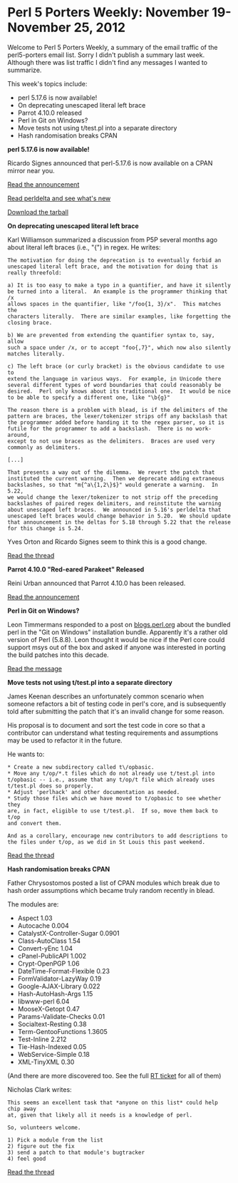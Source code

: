 Perl 5 Porters Weekly: November 19-November 25, 2012
====================================================

Welcome to Perl 5 Porters Weekly, a summary of the email traffic of the
perl5-porters email list.  Sorry I didn't publish a summary last week.
Although there was list traffic I didn't find any messages I wanted to
summarize.

This week's topics include:

* perl 5.17.6 is now available!
* On deprecating unescaped literal left brace
* Parrot 4.10.0 released
* Perl in Git on Windows?
* Move tests not using t/test.pl into a separate directory
* Hash randomisation breaks CPAN

**perl 5.17.6 is now available!**

Ricardo Signes announced that perl-5.17.6 is now available on a CPAN mirror
near you.

[Read the announcement][1]

[Read perldelta and see what's new][2]

[Download the tarball][3]

**On deprecating unescaped literal left brace**

Karl Williamson summarized a discussion from P5P several months ago about
literal left braces (i.e., "{") in regex.  He writes:

    The motivation for doing the deprecation is to eventually forbid an 
    unescaped literal left brace, and the motivation for doing that is 
    really threefold:

    a) It is too easy to make a typo in a quantifier, and have it silently 
    be turned into a literal.  An example is the programmer thinking that /x 
    allows spaces in the quantifier, like "/foo{1, 3}/x".  This matches the 
    characters literally.  There are similar examples, like forgetting the 
    closing brace.

    b) We are prevented from extending the quantifier syntax to, say, allow 
    such a space under /x, or to accept "foo{,7}", which now also silently 
    matches literally.

    c) The left brace (or curly bracket) is the obvious candidate to use to 
    extend the language in various ways.  For example, in Unicode there 
    several different types of word boundaries that could reasonably be 
    desired.  Perl only knows about its traditional one.  It would be nice 
    to be able to specify a different one, like "\b{g}"

    The reason there is a problem with blead, is if the delimiters of the 
    pattern are braces, the lexer/tokenizer strips off any backslash that 
    the programmer added before handing it to the regex parser, so it is 
    futile for the programmer to add a backslash.  There is no work-around, 
    except to not use braces as the delimiters.  Braces are used very 
    commonly as delimiters.
    
    [...]

    That presents a way out of the dilemma.  We revert the patch that 
    instituted the current warning.  Then we deprecate adding extraneous 
    backslashes, so that "m{^a\{1,2\}$}" would generate a warning.  In 5.22, 
    we would change the lexer/tokenizer to not strip off the preceding 
    backslashes of paired regex delimiters, and reinstitute the warning 
    about unescaped left braces.  We announced in 5.16's perldelta that 
    unescaped left braces would change behavior in 5.20.  We should update 
    that announcement in the deltas for 5.18 through 5.22 that the release 
    for this change is 5.24.

Yves Orton and Ricardo Signes seem to think this is a good change.

[Read the thread][4]

**Parrot 4.10.0 "Red-eared Parakeet" Released**

Reini Urban announced that Parrot 4.10.0 has been released.

[Read the announcement][5]

**Perl in Git on Windows?**

Leon Timmermans responded to a post on [blogs.perl.org][6] about the bundled
perl in the "Git on Windows" installation bundle.  Apparently it's a rather
old version of Perl (5.8.8).  Leon thought it would be nice if the Perl core
could support msys out of the box and asked if anyone was interested in
porting the build patches into this decade.

[Read the message][7]

**Move tests not using t/test.pl into a separate directory**

James Keenan describes an unfortunately common scenario when someone
refactors a bit of testing code in perl's core, and is subsequently told
after submitting the patch that it's an invalid change for some reason. 

His proposal is to document and sort the test code in core so that a
contributor can understand what testing requirements and assumptions may be
used to refactor it in the future.

He wants to:

    * Create a new subdirectory called t\/opbasic.
    * Move any t/op/*.t files which do not already use t/test.pl into 
    t/opbasic -- i.e., assume that any t/op/t file which already uses 
    t/test.pl does so properly.
    * Adjust 'perlhack' and other documentation as needed.
    * Study those files which we have moved to t/opbasic to see whether they 
    are, in fact, eligible to use t/test.pl.  If so, move them back to t/op 
    and convert them.

    And as a corollary, encourage new contributors to add descriptions to 
    the files under t/op, as we did in St Louis this past weekend.

[Read the thread][8]

**Hash randomisation breaks CPAN**

Father Chrysostomos posted a list of CPAN modules which break due to hash 
order assumptions which became truly random recently in blead. 

The modules are:

* Aspect 1.03
* Autocache 0.004
* CatalystX-Controller-Sugar 0.0901
* Class-AutoClass 1.54
* Convert-yEnc 1.04
* cPanel-PublicAPI 1.002
* Crypt-OpenPGP 1.06
* DateTime-Format-Flexible 0.23
* FormValidator-LazyWay 0.19
* Google-AJAX-Library 0.022
* Hash-AutoHash-Args 1.15
* libwww-perl 6.04
* MooseX-Getopt 0.47
* Params-Validate-Checks 0.01
* Socialtext-Resting 0.38
* Term-GentooFunctions 1.3605
* Test-Inline 2.212
* Tie-Hash-Indexed 0.05
* WebService-Simple 0.18
* XML-TinyXML 0.30

(And there are more discovered too. See the full [RT ticket][9] for all of them)

Nicholas Clark writes:

    This seems an excellent task that *anyone on this list* could help chip away
    at, given that likely all it needs is a knowledge of perl.

    So, volunteers welcome.

    1) Pick a module from the list
    2) figure out the fix
    3) send a patch to that module's bugtracker
    4) feel good

[Read the thread][10]

[1]: http://www.nntp.perl.org/group/perl.perl5.porters/2012/11/msg195659.html
[2]: https://metacpan.org/module/RJBS/perl-5.17.6/pod/perldelta.pod 
[3]: http://cpan.metacpan.org/authors/id/R/RJ/RJBS/perl-5.17.6.tar.gz
[4]: http://www.nntp.perl.org/group/perl.perl5.porters/2012/11/msg195425.html
[5]: http://www.nntp.perl.org/group/perl.perl5.porters/2012/11/msg195713.html
[6]: http://blogs.perl.org/users/olivier_mengue_dolmen/2012/11/perl-in-msysgit-call-for-help.html
[7]: http://www.nntp.perl.org/group/perl.perl5.porters/2012/11/msg195765.html
[8]: http://www.nntp.perl.org/group/perl.perl5.porters/2012/11/msg195634.html
[9]: https://rt.perl.org/rt3/Public/Bug/Display.html?id=115908
[10]: http://www.nntp.perl.org/group/perl.perl5.porters/2012/11/msg195842.html

